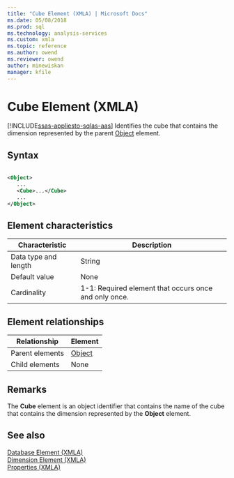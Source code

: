 ```yaml
---
title: "Cube Element (XMLA) | Microsoft Docs"
ms.date: 05/08/2018
ms.prod: sql
ms.technology: analysis-services
ms.custom: xmla
ms.topic: reference
ms.author: owend
ms.reviewer: owend
author: minewiskan
manager: kfile
---
```

# Cube Element (XMLA)
[!INCLUDE[ssas-appliesto-sqlas-aas](../../../includes/ssas-appliesto-sqlas-aas.md)]
  Identifies the cube that contains the dimension represented by the parent [Object](../../../analysis-services/xmla/xml-elements-properties/object-element-dimension-xmla.md) element.  
  
## Syntax  
  
```xml  
  
<Object>  
   ...  
   <Cube>...</Cube>  
   ...  
</Object>  
```  
  
## Element characteristics  
  
|Characteristic|Description|  
|--------------------|-----------------|  
|Data type and length|String|  
|Default value|None|  
|Cardinality|1-1: Required element that occurs once and only once.|  
  
## Element relationships  
  
|Relationship|Element|  
|------------------|-------------|  
|Parent elements|[Object](../../../analysis-services/xmla/xml-elements-properties/object-element-dimension-xmla.md)|  
|Child elements|None|  
  
## Remarks  
 The **Cube** element is an object identifier that contains the name of the cube that contains the dimension represented by the **Object** element.  
  
## See also
 [Database Element &#40;XMLA&#41;](../../../analysis-services/xmla/xml-elements-properties/database-element-xmla.md)   
 [Dimension Element &#40;XMLA&#41;](../../../analysis-services/xmla/xml-elements-properties/dimension-element-xmla.md)   
 [Properties &#40;XMLA&#41;](../../../analysis-services/xmla/xml-elements-properties/xml-elements-properties.md)  
  
  

